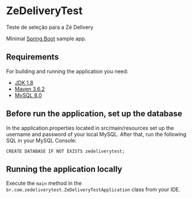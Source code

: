 # ZeDeliveryTest
Teste de seleção para a Zé Delivery 

Minimal [Spring Boot](http://projects.spring.io/spring-boot/) sample app.

## Requirements

For building and running the application you need:

- [JDK 1.8](http://www.oracle.com/technetwork/java/javase/downloads/jdk8-downloads-2133151.html)
- [Maven 3.6.2](https://maven.apache.org)
- [MySQL 8.0](https://dev.mysql.com/doc/)

## Before run the application, set up the database

In the application.properties located in src/main/resources set up the username and password of your local MySQL. After that, run the following SQL in your MySQL Console:

`CREATE DATABASE IF NOT EXISTS zedeliverytest;`

## Running the application locally

Execute the `main` method in the `br.com.zedeliverytest.ZeDeliveryTestApplication` class from your IDE.
